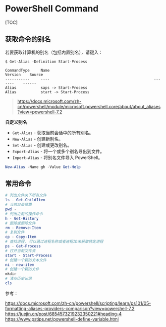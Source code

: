 # PowerShell Command

[TOC]



## 获取命令的别名

若要获取计算机的别名（包括内置别名），请键入：

```
$ Get-Alias -Definition Start-Process

CommandType     Name                                               Version    Source
-----------     ----                                               -------    ------
Alias           saps -> Start-Process
Alias           start -> Start-Process
```

> https://docs.microsoft.com/zh-cn/powershell/module/microsoft.powershell.core/about/about_aliases?view=powershell-7.2

**自定义别名**

- `Get-Alias` - 获取当前会话中的所有别名。
- `New-Alias` - 创建新别名。
- `Set-Alias` - 创建或更改别名。
- `Export-Alias` - 将一个或多个别名导出到文件。
- `Import-Alias` - 将别名文件导入 PowerShell。

```powershell
New-Alias -Name gh -Value Get-Help
```



## 常用命令

```powershell
# 列出文件夹下所有文件
ls - Get-ChildItem
# 当前目录位置
pwd - 
# 列出之前的操作命令
h - Get-History
# 删除或删除文件
rm - Remove-Item
# 复制文件
cp - Copy-Item
# 查找进程, 可以通过进程名称或者进程ID来获取特定进程
ps - Get-Process
# 打开当前文件夹
start - Start-Process
# 创建一个新的文本文件
ni - new-item
# 创建一个新的文件
mkdir
# 清空历史记录
cls
```





参考：

https://docs.microsoft.com/zh-cn/powershell/scripting/learn/ps101/05-formatting-aliases-providers-comparison?view=powershell-7.2
https://juejin.cn/post/6854573219232350221#heading-4
https://www.pstips.net/powershell-define-variable.html